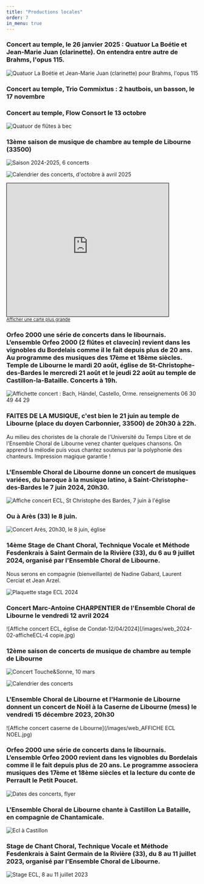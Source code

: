 ```yaml
---
title: "Productions locales"
order: 7
in_menu: true
---
```

### Concert au temple, le 26 janvier 2025 : Quatuor La Boétie et Jean-Marie Juan (clarinette). On entendra entre autre de Brahms, l'opus 115.

![Quatuor La Boétie et Jean-Marie Juan (clarinette) pour Brahms, l'opus 115](images/web_03-temple-LaBoetie.jpg)

### Concert au temple, Trio Commixtus : 2 hautbois, un basson, le 17 novembre
 
### Concert au temple, Flow Consort le 13 octobre

![Quatuor de flûtes à bec](images/web_2024-10-13-Temple-FlowConsort.jpg)

### 13ème saison de musique de chambre au temple de Libourne (33500)

![Saison 2024-2025, 6 concerts](images/web_2024-flyer-Temple-R.jpg)

![Calendrier des concerts, d'octobre à avril 2025](images/web_2024-flyer-Temple-V.jpg )

<iframe width="425" height="350" src="https://www.openstreetmap.org/export/embed.html?bbox=-0.24397641420364383%2C44.91118168387622%2C-0.24043589830398562%2C44.91273169248771&amp;layer=mapnik&amp;marker=44.91195669340738%2C-0.2422061562538147" style="border: 1px solid black"></iframe><br/><small><a href="https://www.openstreetmap.org/?mlat=44.911957&amp;mlon=-0.242206#map=19/44.911957/-0.242206&amp;layers=N">Afficher une carte plus grande</a></small>


### Orfeo 2000 une série de concerts dans le libournais. L’ensemble Orfeo 2000 (2 flûtes et clavecin) revient dans les vignobles du Bordelais comme il le fait depuis plus de 20 ans. Au programme des musiques des 17ème et 18ème siècles. Temple de Libourne le mardi 20 août, église de St-Christophe-des-Bardes le mercredi 21 août et le jeudi 22 août au temple de Castillon-la-Bataille. Concerts à 19h.

![Affichette concert : Bach, Händel, Castello, Orme. renseignements 06 30 49 44 29](images/2024-orfeo2000-Libournais.jpg)

### FAITES DE LA MUSIQUE, c'est bien le 21 juin au temple de Libourne (place du doyen Carbonnier, 33500) de 20h30 à 22h.

 Au milieu des choristes de la chorale de l'Université du Temps Libre et de l'Ensemble Choral de Libourne venez chanter quelques chansons. On apprend la mélodie puis vous chantez soutenus par la polyphonie des chanteurs. 
Impression magique garantie !

### L'Ensemble Choral de Libourne donne un concert de musiques variées, du baroque à la musique latino, à Saint-Christophe-des-Bardes le 7 juin 2024, 20h30.

![Affiche concert ECL, St Christophe des Bardes, 7 juin à l'église](/images/web_2024-ecl-ConcertStChristopheBardes-affiche.jpeg)

### Ou à Arès (33) le 8 juin.

![Concert Arès, 20h30, le 8 juin, église]({/images/2024-06-concertAres-affiche.jpg )


### 14ème Stage de Chant Choral, Technique Vocale et Méthode Fesdenkrais à Saint Germain de la Rivière (33), du 6 au 9 juillet 2024, organisé par l'Ensemble Choral de Libourne.

Nous serons en compagnie (bienveillante) de Nadine Gabard, Laurent Cerciat et Jean Arzel.

![Plaquette stage ECL 2024](/images/web_Stage-2024-lesOiseaux-affichette-page001.jpeg)


### Concert Marc-Antoine CHARPENTIER de l'Ensemble Choral de Libourne le vendredi 12 avril 2024

![Affiche concert ECL, église de Condat-12/04/2024](/images/web_2024-02-afficheECL-4 copie.jpg)


### 12ème saison de concerts de musique de chambre au temple de Libourne

![Concert Touche&Sonne, 10 mars](/images/web_afficheTemple-2024-03-10-TeS.jpg )

![Calendrier des concerts](/images/Flyer_2023_V_web.jpg)


### L'Ensemble Choral de Libourne et l'Harmonie de Libourne donnent un concert  de Noël à la Caserne de Libourne (mess) le vendredi 15 décembre 2023, 20h30 


![Affiche concert caserne de Libourne](/images/web_AFFICHE ECL NOEL.jpg)



### Orfeo 2000 une série de concerts dans le libournais. L’ensemble Orfeo 2000 revient dans les vignobles du Bordelais comme il le fait depuis plus de 20 ans. Le programme associera musiques des 17ème et 18ème siècles et la lecture du conte de Perrault le Petit Poucet.

![Dates des concerts, flyer](/images/web_Flyer-orfeo2000-2023-tous.jpg)



### L'Ensemble Choral de Libourne chante à Castillon La Bataille, en compagnie de Chantamicale.

![Ecl à Castillon](https://github.com/ensembleapertura/test-website-repo-3796/blob/main/images/affiche-16juin-Castillon.jpg?raw=true)


### Stage de Chant Choral, Technique Vocale et Méthode Fesdenkrais à Saint Germain de la Rivière (33), du 8 au 11 juillet 2023, organisé par l'Ensemble Choral de Libourne.

![Stage ECL, 8 au 11 juillet 2023](https://github.com/ensembleapertura/test-website-repo-3796/blob/main/images/web_Stage-2023-leau-affichette-page001.jpg?raw=true) 